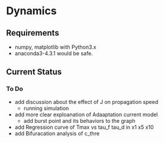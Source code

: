 # Dynamics
## Requirements
- numpy, matplotlib with Python3.x
- anaconda3-4.3.1 would be safe.
## Current Status
### To Do
- add discussion about the effect of J on propagation speed
	- running simulation
- add more clear exploanation of Adaaptation current model
	- add burst point and its behaviors to the graph
- add Regression curve of Tmax vs tau_f tau_d in x1 x5 x10
- add Bifuracation analysis of c_thre

